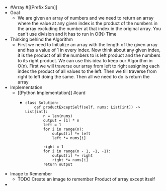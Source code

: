 - #Array #[[Prefix Sum]]
- Goal
	- We are given an array of numbers and we need to return an array where the value at any given index is the product of the numbers in the array excluding the number at that index in the original array. You can't use division and it has to run in O(N) Time
- Thinking behind the Algorithm
	- First we need to Initialize an array with the length of the given array and has a value of 1 in every index. Now think about any given index, it is the product of all the numbers to is left product and the numbers to its right product. We can use this idea to keep our Algorithm in O(n). First we will traverse our array from left to right assigning each index the product of all values to the left. Then we till traverse from right to left doing the same. Then all we need to do is return the array
- Implementation
	- [[Python Implementation]] #card
		- ```
		  class Solution:
		      def productExceptSelf(self, nums: List[int]) -> List[int]:
		          n = len(nums)
		          output = [1] * n
		          left = 1
		          for i in range(n):
		              output[i] *= left
		              left *= nums[i]
		          
		          right = 1
		          for i in range(n - 1, -1, -1):
		              output[i] *= right
		              right *= nums[i]
		          return output
		  ```
- Image to Remember
	- TODO Create an image to remember Product of array except itself
-
